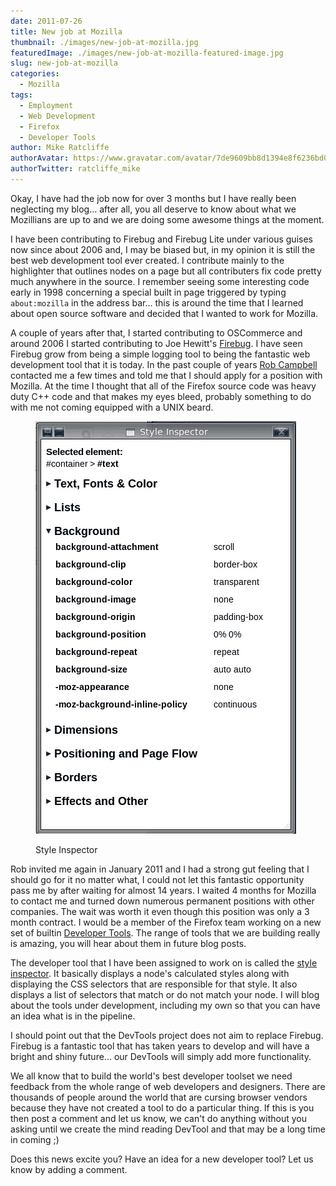 ```yaml
---
date: 2011-07-26
title: New job at Mozilla
thumbnail: ./images/new-job-at-mozilla.jpg
featuredImage: ./images/new-job-at-mozilla-featured-image.jpg
slug: new-job-at-mozilla
categories:
  - Mozilla
tags:
  - Employment
  - Web Development
  - Firefox
  - Developer Tools
author: Mike Ratcliffe
authorAvatar: https://www.gravatar.com/avatar/7de9609bb8d1394e8f6236bd0fac2d7b.jpg
authorTwitter: ratcliffe_mike
---
```


Okay, I have had the job now for over 3 months but I have really been neglecting my blog... after all, you all deserve to know about what we Mozillians are up to and we are doing some awesome things at the moment.

I have been contributing to Firebug and Firebug Lite under various guises now since about 2006 and, I may be biased but, in my opinion it is still the best web development tool ever created. I contribute mainly to the highlighter that outlines nodes on a page but all contributers fix code pretty much anywhere in the source. I remember seeing some interesting code early in 1998 concerning a special built in page triggered by typing `about:mozilla` in the address bar... this is around the time that I learned about open source software and decided that I wanted to work for Mozilla.

A couple of years after that, I started contributing to OSCommerce and around 2006 I started contributing to Joe Hewitt's [Firebug](https://www.getfirebug.com). I have seen Firebug grow from being a simple logging tool to being the fantastic web development tool that it is today. In the past couple of years [Rob Campbell](https://robcee.net/about/) contacted me a few times and told me that I should apply for a position with Mozilla. At the time I thought that all of the Firefox source code was heavy duty C++ code and that makes my eyes bleed, probably something to do with me not coming equipped with a UNIX beard.

<figure>

![Style Inspector](images/style-inspector.jpg)

  <figcaption>Style Inspector</figcaption>
</figure>

Rob invited me again in January 2011 and I had a strong gut feeling that I should go for it no matter what, I could not let this fantastic opportunity pass me by after waiting for almost 14 years. I waited 4 months for Mozilla to contact me and turned down numerous permanent positions with other companies. The wait was worth it even though this position was only a 3 month contract. I would be a member of the Firefox team working on a new set of builtin [Developer Tools](https://wiki.mozilla.org/DevTools/Roadmap). The range of tools that we are building really is amazing, you will hear about them in future blog posts.

The developer tool that I have been assigned to work on is called the [style inspector](https://wiki.mozilla.org/DevTools/Features/StyleInspector). It basically displays a node's calculated styles along with displaying the CSS selectors that are responsible for that style. It also displays a list of selectors that match or do not match your node. I will blog about the tools under development, including my own so that you can have an idea what is in the pipeline.

I should point out that the DevTools project does not aim to replace Firebug. Firebug is a fantastic tool that has taken years to develop and will have a bright and shiny future... our DevTools will simply add more functionality.

We all know that to build the world's best developer toolset we need feedback from the whole range of web developers and designers. There are thousands of people around the world that are cursing browser vendors because they have not created a tool to do a particular thing. If this is you then post a comment and let us know, we can't do anything without you asking until we create the mind reading DevTool and that may be a long time in coming ;)

Does this news excite you? Have an idea for a new developer tool? Let us know by adding a comment.
